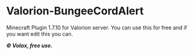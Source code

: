 # Valorion-BungeeCordAlert
Minecraft Plugin 1.7.10 for Valorion server. 
You can use this for free and if you want edit this you can.

***© Volax, free use.***
